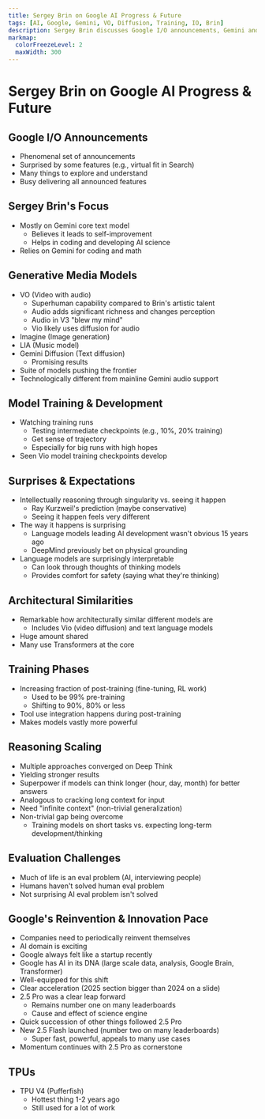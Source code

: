 ```yaml
---
title: Sergey Brin on Google AI Progress & Future
tags: [AI, Google, Gemini, VO, Diffusion, Training, IO, Brin]
description: Sergey Brin discusses Google I/O announcements, Gemini and VO models, training strategies, and the rapid pace of AI innovation.
markmap:
  colorFreezeLevel: 2
  maxWidth: 300
---
```


# Sergey Brin on Google AI Progress & Future

## Google I/O Announcements
- Phenomenal set of announcements
- Surprised by some features (e.g., virtual fit in Search)
- Many things to explore and understand
- Busy delivering all announced features

## Sergey Brin's Focus
- Mostly on Gemini core text model
  - Believes it leads to self-improvement
  - Helps in coding and developing AI science
- Relies on Gemini for coding and math

## Generative Media Models
- VO (Video with audio)
  - Superhuman capability compared to Brin's artistic talent
  - Audio adds significant richness and changes perception
  - Audio in V3 "blew my mind"
  - Vio likely uses diffusion for audio
- Imagine (Image generation)
- LIA (Music model)
- Gemini Diffusion (Text diffusion)
  - Promising results
- Suite of models pushing the frontier
- Technologically different from mainline Gemini audio support

## Model Training & Development
- Watching training runs
  - Testing intermediate checkpoints (e.g., 10%, 20% training)
  - Get sense of trajectory
  - Especially for big runs with high hopes
- Seen Vio model training checkpoints develop

## Surprises & Expectations
- Intellectually reasoning through singularity vs. seeing it happen
  - Ray Kurzweil's prediction (maybe conservative)
  - Seeing it happen feels very different
- The way it happens is surprising
  - Language models leading AI development wasn't obvious 15 years ago
  - DeepMind previously bet on physical grounding
- Language models are surprisingly interpretable
  - Can look through thoughts of thinking models
  - Provides comfort for safety (saying what they're thinking)

## Architectural Similarities
- Remarkable how architecturally similar different models are
  - Includes Vio (video diffusion) and text language models
- Huge amount shared
- Many use Transformers at the core

## Training Phases
- Increasing fraction of post-training (fine-tuning, RL work)
  - Used to be 99% pre-training
  - Shifting to 90%, 80% or less
- Tool use integration happens during post-training
- Makes models vastly more powerful

## Reasoning Scaling
- Multiple approaches converged on Deep Think
- Yielding stronger results
- Superpower if models can think longer (hour, day, month) for better answers
- Analogous to cracking long context for input
- Need "infinite context" (non-trivial generalization)
- Non-trivial gap being overcome
  - Training models on short tasks vs. expecting long-term development/thinking

## Evaluation Challenges
- Much of life is an eval problem (AI, interviewing people)
- Humans haven't solved human eval problem
- Not surprising AI eval problem isn't solved

## Google's Reinvention & Innovation Pace
- Companies need to periodically reinvent themselves
- AI domain is exciting
- Google always felt like a startup recently
- Google has AI in its DNA (large scale data, analysis, Google Brain, Transformer)
- Well-equipped for this shift
- Clear acceleration (2025 section bigger than 2024 on a slide)
- 2.5 Pro was a clear leap forward
  - Remains number one on many leaderboards
  - Cause and effect of science engine
- Quick succession of other things followed 2.5 Pro
- New 2.5 Flash launched (number two on many leaderboards)
  - Super fast, powerful, appeals to many use cases
- Momentum continues with 2.5 Pro as cornerstone

## TPUs
- TPU V4 (Pufferfish)
  - Hottest thing 1-2 years ago
  - Still used for a lot of work